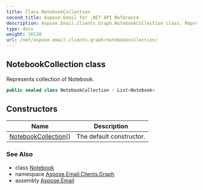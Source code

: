 ```yaml
---
title: Class NotebookCollection
second_title: Aspose.Email for .NET API Reference
description: Aspose.Email.Clients.Graph.NotebookCollection class. Represents collection of Notebook
type: docs
weight: 16120
url: /net/aspose.email.clients.graph/notebookcollection/
---
```

## NotebookCollection class

Represents collection of Notebook.

```csharp
public sealed class NotebookCollection : List<Notebook>
```

## Constructors

| Name | Description |
| --- | --- |
| [NotebookCollection](notebookcollection/)() | The default constructor. |

### See Also

* class [Notebook](../notebook/)
* namespace [Aspose.Email.Clients.Graph](../../aspose.email.clients.graph/)
* assembly [Aspose.Email](../../)


